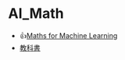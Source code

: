 # AI_Math
- 👍[Maths for Machine Learning](https://www.geeksforgeeks.org/machine-learning/machine-learning-mathematics/)
- [教科書](教科書.md)

